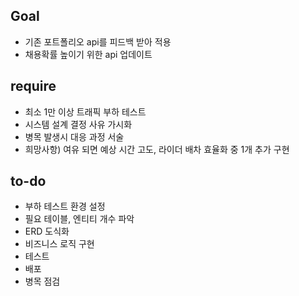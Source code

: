 ## Goal
- 기존 포트폴리오 api를 피드백 받아 적용
- 채용확률 높이기 위한 api 업데이트

## require
- 최소 1만 이상 트래픽 부하 테스트
- 시스템 설계 결정 사유 가시화
- 병목 발생시 대응 과정 서술
- 희망사항) 여유 되면 예상 시간 고도, 라이더 배차 효율화 중 1개 추가 구현

## to-do
- 부하 테스트 환경 설정
- 필요 테이블, 엔티티 개수 파악
- ERD 도식화
- 비즈니스 로직 구현
- 테스트
- 배포
- 병목 점검
